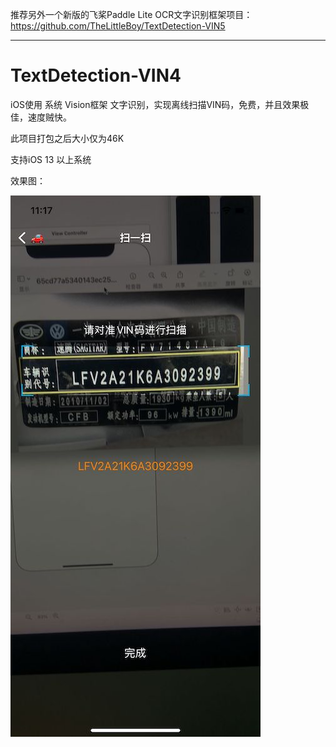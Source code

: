 
推荐另外一个新版的飞桨Paddle Lite OCR文字识别框架项目：https://github.com/TheLittleBoy/TextDetection-VIN5

------

# TextDetection-VIN4

iOS使用 系统 Vision框架 文字识别，实现离线扫描VIN码，免费，并且效果极佳，速度贼快。

此项目打包之后大小仅为46K

支持iOS 13 以上系统

效果图：

![](https://github.com/TheLittleBoy/TextDetection-VIN4/blob/main/1.jpg)
